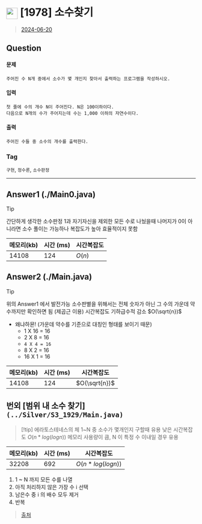# <img src="https://d2gd6pc034wcta.cloudfront.net/tier/4.svg" width="30" height="30" style="vertical-align: middle;"/> [1978] 소수찾기
> [2024-06-20](https://www.acmicpc.net/problem/1978)

## Question
#### 문제
``` 
주어진 수 N개 중에서 소수가 몇 개인지 찾아서 출력하는 프로그램을 작성하시오.
```
#### 입력
```
첫 줄에 수의 개수 N이 주어진다. N은 100이하이다. 
다음으로 N개의 수가 주어지는데 수는 1,000 이하의 자연수이다.
```
#### 출력
```
주어진 수들 중 소수의 개수를 출력한다.
```
### Tag
`구현`, `정수론`, `소수판정`

--- 

## Answer1 (./Main0.java)
> [!tip]
> 간단하게 생각한 소수판정
> 1과 자기자신을 제외한 모든 수로 나눴을때 나머지가 0이 아니라면 소수
> 풀이는 가능하나 복잡도가 높아 효율적이지 못함


| 메모리(kb) | 시간  (ms) | 시간복잡도 |
|---------|----------|-------|
| 14108   | 124       | $O(n)$    |

## Answer2 (./Main.java)
> [!tip]
> 위의 Answer1 에서 발전가능
> 소수판별을 위해서는 전체 숫자가 아닌 
> 그 수의 가운데 약수까지만 확인하면 됨 (제곱근 이용)
> 시간복잡도 기하급수적 감소 $O(\sqrt{n})$
- 왜냐하묜! (가운데 약수를 기준으로 대칭인 형태를 보이기 때문)
  - 1 X 16 = 16
  - 2 X 8 = 16
  - `4 X 4 = 16`
  - 8 X 2 = 16
  - 16 X 1 = 16

| 메모리(kb) | 시간  (ms) | 시간복잡도 |
|---------|----------|-------|
| 14108   | 124       |  $O(\sqrt{n})$    |



## 번외 [범위 내 소수 찾기] `(../Silver/S3_1929/Main.java)`
> [!tip] 에라토스테네스의 체
> 1~N 중 소수가 몇개인지 구할때 유용
> 낮은 시간복잡도  $O(n * log(log n))$
> 메모리 사용량이 큼, N 이 특정 수 이내일 경우 유용

| 메모리(kb) | 시간  (ms) | 시간복잡도 |
|---------|----------|-------|
| 32208   | 692       | $O(n * log(log n))$    |



1. 1 ~ N 까지 모든 수를 나열
2. 아직 처리하지 않은 가장 수 i 선택
3. 남은수 중 i 의 배수 모두 제거
4. 반복
> [출처](https://velog.io/@changhee09/%EC%95%8C%EA%B3%A0%EB%A6%AC%EC%A6%98-%EC%86%8C%EC%88%98%EC%9D%98-%ED%8C%90%EB%B3%84-%EC%97%90%EB%9D%BC%ED%86%A0%EC%8A%A4%ED%85%8C%EB%84%A4%EC%8A%A4%EC%9D%98-%EC%B2%B4)